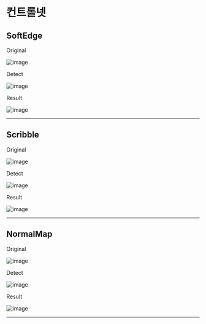 # 컨트롤넷

## SoftEdge
Original

![image](https://github.com/Choi5903/AI_Project_2025_01/blob/main/Image/0410/SoftEdge/Original.jpg?raw=true)

Detect

![image](https://github.com/Choi5903/AI_Project_2025_01/blob/main/Image/0410/SoftEdge/Detect.png?raw=true)

Result

![image](https://github.com/Choi5903/AI_Project_2025_01/blob/main/Image/0410/SoftEdge/Result.png?raw=true)

---
## Scribble
Original

![image](https://github.com/Choi5903/AI_Project_2025_01/blob/main/Image/0410/Scribble/Original.jpg?raw=true)

Detect

![image](https://github.com/Choi5903/AI_Project_2025_01/blob/main/Image/0410/Scribble/Detect.png?raw=true)

Result

![image](https://github.com/Choi5903/AI_Project_2025_01/blob/main/Image/0410/Scribble/Result.png?raw=true)

---
## NormalMap
Original

![image](https://github.com/Choi5903/AI_Project_2025_01/blob/main/Image/0410/NormalMap/Original.jpg?raw=true)

Detect

![image](https://github.com/Choi5903/AI_Project_2025_01/blob/main/Image/0410/NormalMap/Detect.png?raw=true)

Result

![image](https://github.com/Choi5903/AI_Project_2025_01/blob/main/Image/0410/NormalMap/Result.png?raw=true)

---